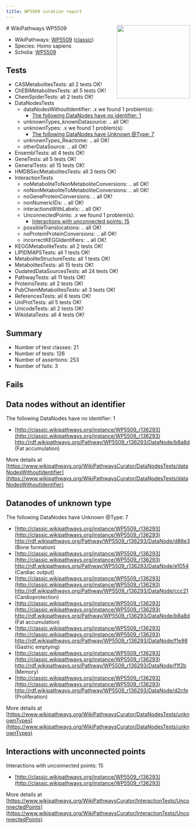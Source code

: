 ```yaml
---
title: WP5509 curation report
---
```


<img style="float: right; width: 200px" src="https://upload.wikimedia.org/wikipedia/commons/thumb/8/83/Wplogo_with_text_500.png/640px-Wplogo_with_text_500.png" />
# WikiPathways WP5509

* WikiPathways: [WP5509](https://wikipathways.org/pathways/WP5509) ([classic](https://classic.wikipathways.org/instance/WP5509))
* Species: Homo sapiens
* Scholia: [WP5509](https://scholia.toolforge.org/wikipathways/WP5509)
## Tests
* CASMetabolitesTests: all 2 tests OK!
* ChEBIMetabolitesTests: all 5 tests OK!
* ChemSpiderTests: all 2 tests OK!
* DataNodesTests
    * dataNodesWithoutIdentifier: .x we found 1 problem(s):
        * [The following DataNodes have no identifier: 1](#d2d32fa0)
    * unknownTypes_knownDatasource: .. all OK!
    * unknownTypes: .x we found 1 problem(s):
        * [The following DataNodes have Unknown @Type: 7](#839973e5)
    * unknownTypes_Reactome: .. all OK!
    * otherDataSource: .. all OK!
* EnsemblTests: all 4 tests OK!
* GeneTests: all 5 tests OK!
* GeneralTests: all 15 tests OK!
* HMDBSecMetabolitesTests: all 3 tests OK!
* InteractionTests
    * noMetaboliteToNonMetaboliteConversions: .. all OK!
    * noNonMetaboliteToMetaboliteConversions: .. all OK!
    * noGeneProteinConversions: .. all OK!
    * nonNumericIDs: .. all OK!
    * interactionsWithLabels: .. all OK!
    * UnconnectedPoints: .x we found 1 problem(s):
        * [Interactions with unconnected points: 15](#7f1d407c)
    * possibleTranslocations: .. all OK!
    * noProteinProteinConversions: .. all OK!
    * incorrectKEGGIdentifiers: .. all OK!
* KEGGMetaboliteTests: all 2 tests OK!
* LIPIDMAPSTests: all 1 tests OK!
* MetaboliteStructureTests: all 1 tests OK!
* MetabolitesTests: all 15 tests OK!
* OudatedDataSourcesTests: all 24 tests OK!
* PathwayTests: all 11 tests OK!
* ProteinsTests: all 2 tests OK!
* PubChemMetabolitesTests: all 3 tests OK!
* ReferencesTests: all 6 tests OK!
* UniProtTests: all 5 tests OK!
* UnicodeTests: all 2 tests OK!
* WikidataTests: all 4 tests OK!


## Summary

* Number of test classes: 21
* Number of tests: 126
* Number of assertions: 253
* Number of fails: 3

## Fails

<a name="d2d32fa0" />

## Data nodes without an identifier

The following DataNodes have no identifier: 1

* [http://classic.wikipathways.org/instance/WP5509_r136293](http://classic.wikipathways.org/instance/WP5509_r136293) http://rdf.wikipathways.org/Pathway/WP5509_r136293/DataNode/b8a8d (Fat
accumulation)


More details at [https://www.wikipathways.org/WikiPathwaysCurator/DataNodesTests/dataNodesWithoutIdentifier](https://www.wikipathways.org/WikiPathwaysCurator/DataNodesTests/dataNodesWithoutIdentifier)

<a name="839973e5" />

## Datanodes of unknown type

The following DataNodes have Unknown @Type: 7

* [http://classic.wikipathways.org/instance/WP5509_r136293](http://classic.wikipathways.org/instance/WP5509_r136293) http://rdf.wikipathways.org/Pathway/WP5509_r136293/DataNode/d86e3 (Bone formation)
* [http://classic.wikipathways.org/instance/WP5509_r136293](http://classic.wikipathways.org/instance/WP5509_r136293) http://rdf.wikipathways.org/Pathway/WP5509_r136293/DataNode/e1054 (Cardiac output)
* [http://classic.wikipathways.org/instance/WP5509_r136293](http://classic.wikipathways.org/instance/WP5509_r136293) http://rdf.wikipathways.org/Pathway/WP5509_r136293/DataNode/ccc21 (Cardioprotection)
* [http://classic.wikipathways.org/instance/WP5509_r136293](http://classic.wikipathways.org/instance/WP5509_r136293) http://rdf.wikipathways.org/Pathway/WP5509_r136293/DataNode/b8a8d (Fat
accumulation)
* [http://classic.wikipathways.org/instance/WP5509_r136293](http://classic.wikipathways.org/instance/WP5509_r136293) http://rdf.wikipathways.org/Pathway/WP5509_r136293/DataNode/f1e98 (Gastric
emptying)
* [http://classic.wikipathways.org/instance/WP5509_r136293](http://classic.wikipathways.org/instance/WP5509_r136293) http://rdf.wikipathways.org/Pathway/WP5509_r136293/DataNode/f1f2b (Memory)
* [http://classic.wikipathways.org/instance/WP5509_r136293](http://classic.wikipathways.org/instance/WP5509_r136293) http://rdf.wikipathways.org/Pathway/WP5509_r136293/DataNode/d2cfe (Proliferation)


More details at [https://www.wikipathways.org/WikiPathwaysCurator/DataNodesTests/unknownTypes](https://www.wikipathways.org/WikiPathwaysCurator/DataNodesTests/unknownTypes)

<a name="7f1d407c" />

## Interactions with unconnected points

Interactions with unconnected points: 15

* [http://classic.wikipathways.org/instance/WP5509_r136293](http://classic.wikipathways.org/instance/WP5509_r136293)


More details at [https://www.wikipathways.org/WikiPathwaysCurator/InteractionTests/UnconnectedPoints](https://www.wikipathways.org/WikiPathwaysCurator/InteractionTests/UnconnectedPoints)

